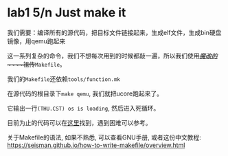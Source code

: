 # lab1 5/n Just make it

我们需要：编译所有的源代码，把目标文件链接起来，生成elf文件，生成bin硬盘镜像，用qemu跑起来

这一系列复杂的命令，我们不想每次用到的时候都敲一遍，所以我们使用~~<u>*魔改的*</u>~~~~祖传~~`Makefile`。

我们的`Makefile`还依赖`tools/function.mk`

在源代码的根目录下`make qemu`, 我们就把ucore跑起来了。

它输出一行`(THU.CST) os is loading`, 然后进入死循环。

目前为止的代码可以在[这里](https://github.com/Liurunda/riscv64-ucore/tree/lab0/lab0)找到，遇到困难可以参考。

关于Makefile的语法, 如果不熟悉, 可以查看GNU手册, 或者这份中文教程: https://seisman.github.io/how-to-write-makefile/overview.html